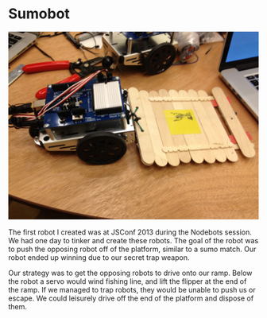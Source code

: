 # Sumobot

![Subobot](img/robot01.jpg)

The first robot I created was at JSConf 2013 during the Nodebots session. We had one day to tinker and create these robots. The goal of the robot was to push the opposing robot off of the platform, similar to a sumo match. Our robot ended up winning due to our secret trap weapon.

Our strategy was to get the opposing robots to drive onto our ramp. Below the robot a servo would wind fishing line, and lift the flipper at the end of the ramp. If we managed to trap robots, they would be unable to push us or escape. We could leisurely drive off the end of the platform and dispose of them.
